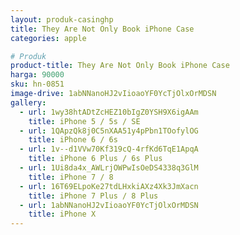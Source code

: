 ```yaml
---
layout: produk-casinghp
title: They Are Not Only Book iPhone Case
categories: apple

# Produk
product-title: They Are Not Only Book iPhone Case
harga: 90000
sku: hn-0851
image-drive: 1abNNanoHJ2vIioaoYF0YcTjOlxOrMDSN
gallery:
  - url: 1wy38htADtZcHEZ10bIgZ0YSH9X6igAAm
    title: iPhone 5 / 5s / SE
  - url: 1QApzQk8j0C5nXAA51y4pPbn1TOofylOG
    title: iPhone 6 / 6s
  - url: 1v--d1VVw70Kf319cQ-4rfKd6TqE1ApqA
    title: iPhone 6 Plus / 6s Plus
  - url: 1Ui8da4x_AWLrjOWPwIsOeDS4338q3GlM
    title: iPhone 7 / 8
  - url: 16T69ELpoKe27tdLHxkiAXz4Xk3JmXacn
    title: iPhone 7 Plus / 8 Plus
  - url: 1abNNanoHJ2vIioaoYF0YcTjOlxOrMDSN
    title: iPhone X
---
```

